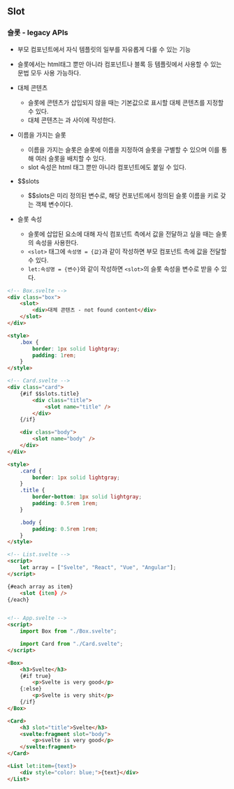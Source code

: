 ## Slot
### 슬롯 - legacy APIs
- 부모 컴포넌트에서 자식 템플릿의 일부를 자유롭게 다룰 수 있는 기능
- 슬롯에서는 html태그 뿐만 아니라 컴포넌트나 블록 등 템플릿에서 사용할 수 있는 문법 모두 사용 가능하다.

- 대체 콘텐츠
    - 슬롯에 콘텐츠가 삽입되지 않을 때는 기본값으로 표시할 대체 콘텐츠를 지정할 수 있다.
    - 대체 콘텐츠는 <slot>과 </slot> 사이에 작성한다.

- 이름을 가지는 슬롯
    - 이름을 가지는 슬롯은 슬롯에 이름을 지정하여 슬롯을 구별할 수 있으며 이를 통해 여러 슬롯을 배치할 수 있다.
    - slot 속성은 html 태그 뿐만 아니라 컴포넌트에도 붙일 수 있다.

- $$slots
    - $$slots은 미리 정의된 변수로, 해당 컨포넌트에서 정의된 슬롯 이름을 키로 갖는 객체 변수이다.

- 슬롯 속성
    - 슬롯에 삽압된 요소에 대해 자식 컴포넌트 측에서 값을 전달하고 싶을 때는 슬롯의 속성을 사용한다.
    - `<slot>` 태그에 `속성명 = {값}`과 같이 작성하면 부모 컴포넌트 측에 값을 전달할 수 있다.
    - `let:속성명 = {변수}`와 같이 작성하면 `<slot>`의 슬롯 속성을 변수로 받을 수 있다.

```html
<!-- Box.svelte -->
<div class="box">
    <slot>
        <div>대체 콘텐츠 - not found content</div>
    </slot>
</div>

<style>
    .box {
        border: 1px solid lightgray;
        padding: 1rem;
    }
</style>

<!-- Card.svelte -->
<div class="card">
    {#if $$slots.title}
        <div class="title">
            <slot name="title" />
        </div>
    {/if}

    <div class="body">
        <slot name="body" />
    </div>
</div>

<style>
    .card {
        border: 1px solid lightgray;
    }
    .title {
        border-bottom: 1px solid lightgray;
        padding: 0.5rem 1rem;
    }

    .body {
        padding: 0.5rem 1rem;
    }
</style>

<!-- List.svelte -->
<script>
    let array = ["Svelte", "React", "Vue", "Angular"];
</script>

{#each array as item}
    <slot {item} />
{/each}


<!-- App.svelte -->
<script>
    import Box from "./Box.svelte";

    import Card from "./Card.svelte";
</script>

<Box>
    <h3>Svelte</h3>
    {#if true}
        <p>Svelte is very good</p>
    {:else}
        <p>Svelte is very shit</p>
    {/if}
</Box>

<Card>
    <h3 slot="title">Svelte</h3>
    <svelte:fragment slot="body">
        <p>svelte is very good</p>
    </svelte:fragment>
</Card>

<List let:item={text}>
    <div style="color: blue;">{text}</div>
</List>
```